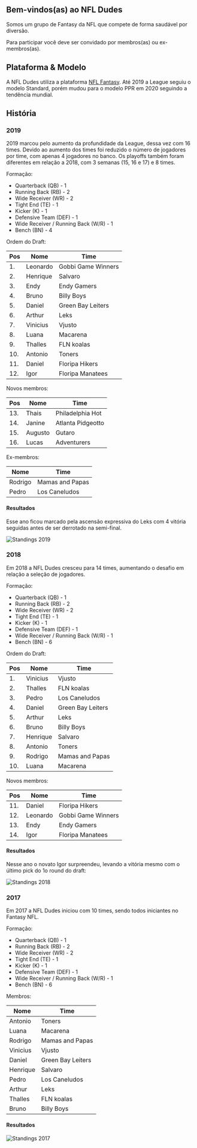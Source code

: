 ## Bem-vindos(as) ao NFL Dudes

Somos um grupo de Fantasy da NFL que compete de forma saudável por diversão.

Para participar você deve ser convidado por membros(as) ou ex-membros(as).

## Plataforma & Modelo

A NFL Dudes utiliza a plataforma [NFL Fantasy](https://fantasy.nfl.com/). Até 2019 a League seguiu o modelo Standard, porém mudou para o modelo PPR em 2020 seguindo a tendência mundial.

## História

### 2019

2019 marcou pelo aumento da profundidade da League, dessa vez com 16 times. Devido ao aumento dos times foi reduzido o número de jogadores por time, com apenas 4 jogadores no banco. Os playoffs também foram diferentes em relação a 2018, com 3 semanas (15, 16 e 17) e 8 times.

Formação:

- Quarterback (QB) - 1
- Running Back (RB) - 2
- Wide Receiver (WR) - 2
- Tight End (TE) - 1
- Kicker (K) - 1
- Defensive Team (DEF) - 1
- Wide Receiver / Running Back (W/R) - 1
- Bench (BN) - 4

Ordem do Draft: 

| Pos | Nome | Time |
| --- | ------ | ------ |
| 1.  | Leonardo | Gobbi Game Winners |
| 2.  | Henrique | Salvaro |
| 3.  | Endy | Endy Gamers |
| 4.  | Bruno | Billy Boys |
| 5.  | Daniel | Green Bay Leiters |
| 6.  | Arthur | Leks |
| 7.  | Vinicius | Vjusto |
| 8.  | Luana | Macarena |
| 9.  | Thalles | FLN koalas |
| 10. | Antonio | Toners | 
| 11. | Daniel | Floripa Hikers |
| 12. | Igor | Floripa Manatees |

Novos membros:

| Pos | Nome | Time |
| --- | ------ | ------ |
| 13. | Thais | Philadelphia Hot |
| 14. | Janine | Atlanta Pidgeotto |
| 15. | Augusto | Gutaro |
| 16. | Lucas | Adventurers |

Ex-membros:

| Nome | Time |
| ------ | ------ |
| Rodrigo | Mamas and Papas |
| Pedro | Los Caneludos |

#### Resultados

Esse ano ficou marcado pela ascensão expressiva do Leks com 4 vitória seguidas antes de ser derrotado na semi-final. 

![Standings 2019](https://antonioduarte.github.io/nfldudes/images/standings-2019.png)

### 2018

Em 2018 a NFL Dudes cresceu para 14 times, aumentando o desafio em relação a seleção de jogadores.

Formação:

- Quarterback (QB) - 1
- Running Back (RB) - 2
- Wide Receiver (WR) - 2
- Tight End (TE) - 1
- Kicker (K) - 1
- Defensive Team (DEF) - 1
- Wide Receiver / Running Back (W/R) - 1
- Bench (BN) - 6

Ordem do Draft: 

| Pos | Nome | Time |
| --- | ------ | ------ |
| 1.  | Vinicius | Vjusto |
| 2.  | Thalles | FLN koalas |
| 3.  | Pedro | Los Caneludos |
| 4.  | Daniel | Green Bay Leiters |
| 5.  | Arthur | Leks |
| 6.  | Bruno | Billy Boys |
| 7.  | Henrique | Salvaro |
| 8.  | Antonio | Toners |
| 9.  | Rodrigo | Mamas and Papas |
| 10. | Luana | Macarena |

Novos membros:

| Pos | Nome | Time |
| --- | ------ | ------ |
| 11. | Daniel | Floripa Hikers |
| 12. | Leonardo | Gobbi Game Winners |
| 13. | Endy | Endy Gamers |
| 14. | Igor | Floripa Manatees |

#### Resultados

Nesse ano o novato Igor surpreendeu, levando a vitória mesmo com o último pick do 1o round do draft:

![Standings 2018](https://antonioduarte.github.io/nfldudes/images/standings-2018.png)

### 2017

Em 2017 a NFL Dudes iniciou com 10 times, sendo todos iniciantes no Fantasy NFL.

Formação:

- Quarterback (QB) - 1
- Running Back (RB) - 2
- Wide Receiver (WR) - 2
- Tight End (TE) - 1
- Kicker (K) - 1
- Defensive Team (DEF) - 1
- Wide Receiver / Running Back (W/R) - 1
- Bench (BN) - 6

Membros:

| Nome     | Time              |
| -------- | ----------------- |
| Antonio  | Toners            |
| Luana    | Macarena          |
| Rodrigo  | Mamas and Papas   |
| Vinicius | Vjusto            |
| Daniel   | Green Bay Leiters |
| Henrique | Salvaro           |
| Pedro    | Los Caneludos     |
| Arthur   | Leks              |
| Thalles  | FLN koalas        |
| Bruno    | Billy Boys        |

#### Resultados

![Standings 2017](https://antonioduarte.github.io/nfldudes/images/standings-2017.png)
